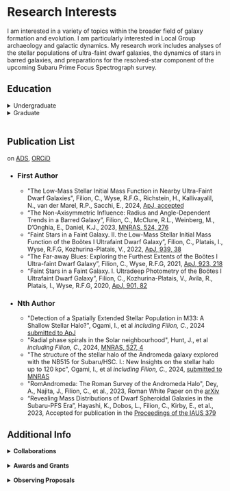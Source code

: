 # Research Interests
I am interested in a variety of topics within the broader field of galaxy formation and evolution. I am particularly interested in Local Group archaeology and galactic dynamics. My research work includes analyses of the stellar populations of ultra-faint dwarf galaxies, the dynamics of stars in barred galaxies, and preparations for the resolved-star component of the upcoming Subaru Prime Focus Spectrograph survey. 

## Education
<details>
  <summary>Undergraduate</summary>
  <p> Bryn Mawr College, Bryn Mawr, PA USA </p>
  <p> 2015 - 2018, A.B. with Honors in Physics, graduated *Magna Cum Laude* </p>
  <p> Undergraduate thesis work advised by Prof. Kate Daniel </p>
</details>

<details>
  <summary>Graduate</summary>
  <p> Johns Hopkins University, Baltimore, MD, USA </p>
  <p> 2018 - 2024, Ph.D. in Astronomy and Astrophysics </p>
  <p> Dissertation work advised by Prof. Rosemary F.G. Wyse </p>
</details>
<br>



## Publication List 
on [ADS](https://ui.adsabs.harvard.edu/search/fq=%7B!type%3Daqp%20v%3D%24fq_database%7D&fq_database=database%3A%20astronomy&q=author%3A(%22filion%2C%20c%22)&sort=date%20desc%2C%20bibcode%20desc&p_=0), [ORCiD](https://orcid.org/0000-0001-5522-5029)

* ### First Author
   * "The Low-Mass Stellar Initial Mass Function in Nearby Ultra-Faint Dwarf Galaxies", Filion, C., Wyse, R.F.G., Richstein, H., Kallivayalil, N., van der Marel, R.P., Sacchi, E., 2024, [ApJ, accepted](https://arxiv.org/pdf/2404.11571)
   * “The Non-Axisymmetric Influence: Radius and Angle-Dependent Trends in a Barred Galaxy”, Filion, C., McClure, R.L., Weinberg, M., D’Onghia, E., Daniel, K.J., 2023, [MNRAS, 524, 276](https://ui.adsabs.harvard.edu/abs/2023MNRAS.524..276F/abstract)
   * “Faint Stars in a Faint Galaxy. II. the Low-Mass Stellar Initial Mass Function of the Boötes I Ultrafaint Dwarf Galaxy”, Filion, C., Platais, I., Wyse, R.F.G, Kozhurina-Platais, V., 2022, [ApJ, 939, 38](https://ui.adsabs.harvard.edu/abs/2022ApJ...939...38F/abstract)
   * “The Far-away Blues: Exploring the Furthest Extents of the Boötes I Ultra-faint Dwarf Galaxy”, Filion, C., Wyse, R.F.G, 2021, [ApJ, 923, 218](https://ui.adsabs.harvard.edu/abs/2021ApJ...923..218F/abstract)
   * “Faint Stars in a Faint Galaxy. I. Ultradeep Photometry of the Boötes I Ultrafaint Dwarf Galaxy”, Filion, C., Kozhurina-Platais, V., Avila, R., Platais, I., Wyse, R.F.G, 2020, [ApJ, 901, 82](https://ui.adsabs.harvard.edu/abs/2020ApJ...901...82F/abstract)
* ### Nth Author
  * "Detection of a Spatially Extended Stellar Population in M33: A Shallow Stellar Halo?", Ogami, I., et al *including Filion, C.*, 2024 [submitted to ApJ](https://ui.adsabs.harvard.edu/abs/2024arXiv240314234O/abstract)
  * "Radial phase spirals in the Solar neighbourhood", Hunt, J., et al *including Filion, C.*, 2024, [MNRAS, 527, 4](https://ui.adsabs.harvard.edu/abs/2024MNRAS.52711393H/abstract)
  * "The structure of the stellar halo of the Andromeda galaxy explored with the NB515 for Subaru/HSC. I.: New Insights on the stellar halo up to 120 kpc", Ogami,  I., et al *including Filion, C.*, 2024, [submitted to MNRAS](https://ui.adsabs.harvard.edu/abs/2024arXiv240100668O/abstract)
  * "RomAndromeda: The Roman Survey of the Andromeda Halo", Dey, A., Najita, J., Filion, C., et al., 2023, Roman White Paper on the [arXiv](https://ui.adsabs.harvard.edu/abs/2023arXiv230612302D/abstract)
  * “Revealing Mass Distributions of Dwarf Spheroidal Galaxies in the 
Subaru-PFS Era”, Hayashi, K., Dobos, L., Filion, C., Kirby, E., et al., 2023, Accepted for publication in the [Proceedings of the IAUS 379](https://ui.adsabs.harvard.edu/abs/2023arXiv230511309H/abstract)




## Additional Info

<details>
  <summary> <strong> Collaborations </strong> </summary>
  <p> </p>
  <p> Beyond Basis Function Expansion (B-BFE) - *link coming soon* </p>
  <p> Subaru Prime Focus Spectrograph <a href="https://pfs.ipmu.jp/">(PFS) Collaboration </a> </p>
  <p> Mad Astro Dynamics <a href="https://www.madastrodynamics.com/"> Research Group </a> </p>
</details>

<br>

<details>
  <summary> <strong> Awards and Grants </strong> </summary>
  <p> </p>
  <p> American Physical Society Women in Physics Group Grants, 2023 * </p>
  <p> American Astronomical Society International Travel Grant, 2022  </p>
  <p> NASA FINESST Grant, 2020 </p>
  <p> Alumni Association Student Grant * </p>
  <p> * - successful grant proposal that I led on behalf of a service-oriented group </p>
</details>

<br>

<details>
  <summary> <strong> Observing Proposals </strong> </summary>
  <p> </p>
  <p> Prime Focus Spectrograph Subaru Strategic Program (PFS SSP), <em> In preparation </em>, CO-I on a proposed a 365-night survey to be conducted on the Subaru PFS. </p>
  <p> Cool Subdwarfs in the Galactic Halo, <em> Submitted </em>, CO-I on a program to observe candidate cool subdwarfs in the Milky Way stellar halo using unfilled fibers on the Subaru PFS  </p>
  <p> Deciphering the Outer Halo of the Galaxy with Blue Horizontal Branch Stars, <em> Submitted </em>, CO-I on a program to observe candidate blue horizontal branch stars using unfilled fibers on the Subaru PFS </p>
  <p> The ZERO survey - Search for zero-metal stars in the Galaxy with HSC/NB395, <em> Successful </em>, CO-I on a program requesting 2.5 nights on Subaru’s Hyper Suprime-Cam in 2021/2022 </p>
</details>


